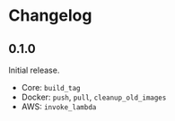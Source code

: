 # Changelog

## 0.1.0

Initial release.

* Core: `build_tag`
* Docker: `push`, `pull`, `cleanup_old_images`
* AWS: `invoke_lambda`
